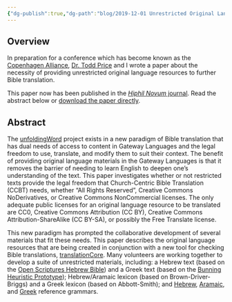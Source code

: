 ```yaml
---
{"dg-publish":true,"dg-path":"blog/2019-12-01 Unrestricted Original Language Resources.md","permalink":"/blog/2019-12-01-unrestricted-original-language-resources/","tags":["hebrew","greek","aramaic","bible-translation","open-license"],"noteIcon":"","created":"2010-12-01","updated":""}
---
```



## Overview
In preparation for a conference which has become known as the [Copenhagen Alliance](http://copenhagen-alliance.org/), [Dr. Todd Price](https://toddlprice.com/) and I wrote a paper about the necessity of providing unrestricted original language resources to further Bible translation.
  
This paper now has been published in the [_Hiphil Novum_ journal](https://www.hiphil.org/index.php/hiphil/article/view/47). Read the abstract below or [download the paper directly](https://www.hiphil.org/index.php/hiphil/article/view/47/25).

## Abstract

The [unfoldingWord](https://www.unfoldingword.org/) project exists in a new paradigm of Bible translation that has dual needs of access to content in Gateway Languages and the legal freedom to use, translate, and modify them to suit their context. The benefit of providing original language materials in the Gateway Languages is that it removes the barrier of needing to learn English to deepen one’s understanding of the text. This paper investigates whether or not restricted texts provide the legal freedom that Church-Centric Bible Translation (CCBT) needs, whether “All Rights Reserved”, Creative Commons NoDerivatives, or Creative Commons NonCommercial licenses. The only adequate public licenses for an original language resource to be translated are CC0, Creative Commons Attribution (CC BY), Creative Commons Attribution-ShareAlike (CC BY-SA), or possibly the Free Translate license.

This new paradigm has prompted the collaborative development of several materials that fit these needs. This paper describes the original language resources that are being created in conjunction with a new tool for checking Bible translations, [translationCore](https://www.translationcore.com/). Many volunteers are working together to develop a suite of unrestricted materials, including: a Hebrew text (based on the [Open Scriptures Hebrew Bible](https://hb.openscriptures.org/)) and a Greek text (based on the [Bunning Heuristic Prototype](https://github.com/greekcntr/BHP)); Hebrew/Aramaic lexicon (based on Brown-Driver-Briggs) and a Greek lexicon (based on Abbott-Smith); and [Hebrew](https://uhg.readthedocs.io/en/latest/), [Aramaic](https://uag.readthedocs.io/en/latest/), and [Greek](https://ugg.readthedocs.io/en/latest/) reference grammars.
